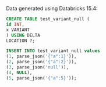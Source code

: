 Data generated using Databricks 15.4:

```sql
CREATE TABLE test_variant_null (
id INT,
x VARIANT
) USING DELTA
LOCATION ?;

INSERT INTO test_variant_null values 
(1, parse_json('{"a":1}')), 
(2, parse_json('{"a":2}')), 
(3, parse_json('null')), 
(4, NULL),
(5, parse_json('{"a":5}'));
```
